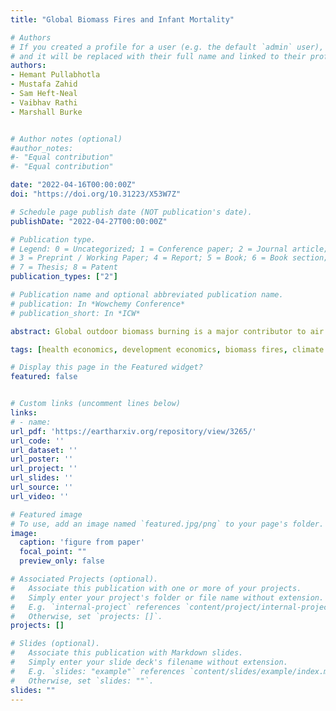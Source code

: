```yaml
---
title: "Global Biomass Fires and Infant Mortality"

# Authors
# If you created a profile for a user (e.g. the default `admin` user), write the username (folder name) here 
# and it will be replaced with their full name and linked to their profile.
authors:
- Hemant Pullabhotla
- Mustafa Zahid
- Sam Heft-Neal
- Vaibhav Rathi
- Marshall Burke


# Author notes (optional)
#author_notes:
#- "Equal contribution"
#- "Equal contribution"

date: "2022-04-16T00:00:00Z"
doi: "https://doi.org/10.31223/X53W7Z"

# Schedule page publish date (NOT publication's date).
publishDate: "2022-04-27T00:00:00Z"

# Publication type.
# Legend: 0 = Uncategorized; 1 = Conference paper; 2 = Journal article;
# 3 = Preprint / Working Paper; 4 = Report; 5 = Book; 6 = Book section;
# 7 = Thesis; 8 = Patent
publication_types: ["2"]

# Publication name and optional abbreviated publication name.
# publication: In *Wowchemy Conference*
# publication_short: In *ICW*

abstract: Global outdoor biomass burning is a major contributor to air pollution, especially in low1and middle-income countries. Recent years have witnessed substantial changes in the extent of biomass burning, including large declines in Africa. However, direct evidence on the contribution of biomass burning to global health outcomes remains limited. Here we use georeferenced data on more than 2 million births matched to satellite-derived burned area exposure to estimate the burden of biomass fires on infant mortality. We find that each additional square kilometer of burning increases infant mortality in nearby downwind locations by more than 2%, and we estimate that local biomass burning is responsible for more than a third of infant deaths across the tropics where heavy burning is common. This share has increased over time due to the rapid decline in other important causes of infant death. Applying our model estimates across newly harmonized district-level data covering 98% of global infant deaths, we find that exposure to outdoor biomass burning resulted in nearly 130,000 additional infant deaths per year globally over our 2004-2018 study period. Despite the observed decline in biomass burning in Africa, nearly 75% of global infant deaths due to burning still occur in Africa. While fully eliminating biomass burning is unlikely, we estimate that even achievable reductions – equivalent to the lowest observed annual burning in16each location during our study period – would have avoided more than 70,000 infant deaths per year globally since 2004.

tags: [health economics, development economics, biomass fires, climate change, air polution]

# Display this page in the Featured widget?
featured: false


# Custom links (uncomment lines below)
links:
# - name: 
url_pdf: 'https://eartharxiv.org/repository/view/3265/'
url_code: ''
url_dataset: ''
url_poster: ''
url_project: ''
url_slides: ''
url_source: ''
url_video: ''

# Featured image
# To use, add an image named `featured.jpg/png` to your page's folder. 
image:
  caption: 'figure from paper'
  focal_point: ""
  preview_only: false

# Associated Projects (optional).
#   Associate this publication with one or more of your projects.
#   Simply enter your project's folder or file name without extension.
#   E.g. `internal-project` references `content/project/internal-project/index.md`.
#   Otherwise, set `projects: []`.
projects: []

# Slides (optional).
#   Associate this publication with Markdown slides.
#   Simply enter your slide deck's filename without extension.
#   E.g. `slides: "example"` references `content/slides/example/index.md`.
#   Otherwise, set `slides: ""`.
slides: ""
---
```


